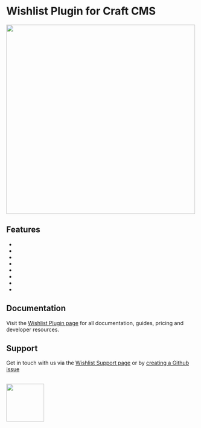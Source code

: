 # Wishlist Plugin for Craft CMS

<img width="500" src="https://verbb.io/uploads/plugins/wishlist/_800x455_crop_center-center_none/wishlist-social-card.png">


## Features

- 
- 
- 
- 
- 
- 
- 
- 

## Documentation

Visit the [Wishlist Plugin page](https://verbb.io/craft-plugins/wishlist) for all documentation, guides, pricing and developer resources.

## Support

Get in touch with us via the [Wishlist Support page](https://verbb.io/craft-plugins/wishlist/support) or by [creating a Github issue](/verbb/wishlist/issues)

<h2></h2>

<a href="https://verbb.io" target="_blank">
  <img width="100" src="https://verbb.io/assets/img/verbb-pill.svg">
</a>
